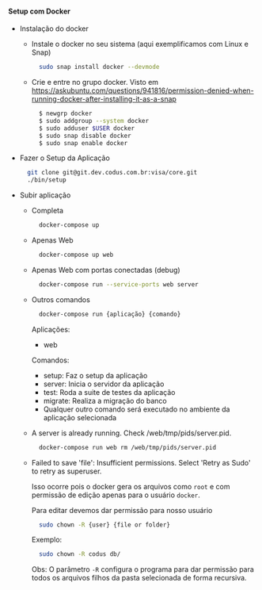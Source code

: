 #### Setup com Docker
- Instalação do docker

  - Instale o docker no seu sistema (aqui exemplificamos com Linux e Snap)

    ```bash
      sudo snap install docker --devmode
    ```

  - Crie e entre no grupo docker. Visto em https://askubuntu.com/questions/941816/permission-denied-when-running-docker-after-installing-it-as-a-snap

    ```bash
      $ newgrp docker
      $ sudo addgroup --system docker
      $ sudo adduser $USER docker
      $ sudo snap disable docker
      $ sudo snap enable docker
    ```

- Fazer o Setup da Aplicação
  ```bash
    git clone git@git.dev.codus.com.br:visa/core.git
    ./bin/setup
  ```
- Subir aplicação

  - Completa
    ```bash
      docker-compose up
    ```
  - Apenas Web
    ```bash
      docker-compose up web
    ```
  - Apenas Web com portas conectadas (debug)
    ```bash
      docker-compose run --service-ports web server
    ```
  - Outros comandos
    ```bash
      docker-compose run {aplicação} {comando}
    ```
    Aplicações:
    - web

    Comandos:
    - setup: Faz o setup da aplicação
    - server: Inicia o servidor da aplicação
    - test: Roda a suite de testes da aplicação
    - migrate: Realiza a migração do banco
    - Qualquer outro comando será executado no ambiente da aplicação selecionada

  - A server is already running. Check /web/tmp/pids/server.pid.
    ```bash
      docker-compose run web rm /web/tmp/pids/server.pid
    ```
  - Failed to save 'file': Insufficient permissions. Select 'Retry as Sudo' to retry as superuser.

    Isso ocorre pois o docker gera os arquivos como `root` e com permissão de edição apenas para o usuário `docker`.

    Para editar devemos dar permissão para nosso usuário
    ```bash
      sudo chown -R {user} {file or folder}
    ```
    Exemplo:
      ```bash
        sudo chown -R codus db/
      ```
      Obs: O parâmetro `-R` configura o programa para dar permissão para todos os arquivos filhos da pasta selecionada de forma recursiva.
